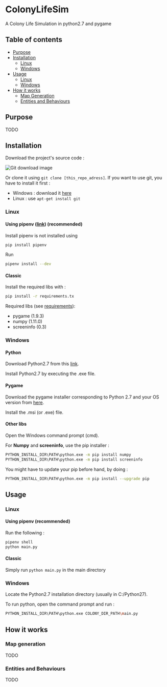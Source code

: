 # ColonyLifeSim

A Colony Life Simulation in python2.7 and pygame

## Table of contents

<!--ts-->
   * [Purpose](#purpose)
   * [Installation](#installation)
      * [Linux](#linux)
      * [Windows](#windows)
   * [Usage](#usage)
      * [Linux](#linux)
      * [Windows](#windows)
   * [How it works](#how-it-works)
      * [Map Generation](#map-generation)
      * [Entities and Behaviours](#entities-and-behaviours)
<!--te-->

## Purpose

TODO

## Installation

Download the project's source code :

![Git download image](https://www.infragistics.com/community/cfs-filesystemfile/__key/CommunityServer.Blogs.Components.WeblogFiles/dhananjay_5F00_kumar.visualstudiogithib/0285.img3.png)

Or clone it using `git clone [this_repo_adress]`. 
If you want to use git, you have to install it first :
* Windows : download it [here](https://git-scm.com/downloads)
* Linux : use `apt-get install git`

### Linux

#### Using pipenv ([link](https://github.com/pypa/pipenv)) (recommended)

Install pipenv is not installed using 
```sh
pip install pipenv
```

Run 
```sh
pipenv install --dev
```

#### Classic

Install the required libs with :
```sh
pip install -r requirements.tx
```

Required libs (see [requirements](./requirements.txt)):
* pygame (1.9.3)
* numpy (1.11.0)
* screeninfo (0.3)

### Windows

#### Python

Download Python2.7 from this [link](https://www.python.org/download/releases/2.7/).

Install Python2.7 by executing the .exe file.

#### Pygame

Download the pygame installer corresponding to Python 2.7 and your OS version from [here](https://www.pygame.org/download.shtml).

Install the .msi (or .exe) file.

#### Other libs

Open the Windows command prompt (cmd).

For __Numpy__ and __screeninfo__, use the pip installer :

```sh
PYTHON_INSTALL_DIR\PATH\python.exe -m pip install numpy
PYTHON_INSTALL_DIR\PATH\python.exe -m pip install screeninfo
```

You might have to update your pip before hand, by doing :

```sh
PYTHON_INSTALL_DIR\PATH\python.exe -m pip install --upgrade pip
```

## Usage

### Linux

#### Using pipenv (recommended)

Run the following :

```sh
pipenv shell
python main.py
```

#### Classic

Simply run
`python main.py`
in the main directory


### Windows

Locate the Python2.7 installation directory (usually in C:/Python27). 

To run python, open the command prompt and run :

```sh
PYTHON_INSTALL_DIR\PATH\python.exe COLONY_DIR_PATH\main.py
```

## How it works

### Map generation

TODO

### Entities and Behaviours

TODO
